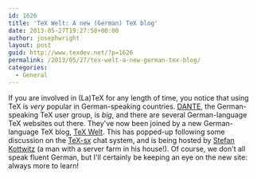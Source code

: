 ```yaml
---
id: 1626
title: 'TeX Welt: A new (German) TeX blog'
date: 2013-05-27T19:27:58+00:00
author: josephwright
layout: post
guid: http://www.texdev.net/?p=1626
permalink: /2013/05/27/tex-welt-a-new-german-tex-blog/
categories:
  - General
---
```

If you are involved in (La)TeX for any length of time, you notice that using TeX is _very_ popular in German-speaking countries. [DANTE](http://www.dante.de/), the German-speaking TeX user group, is _big_, and there are several German-language TeX websites out there. They've now been joined by a new German-language TeX blog, [TeX Welt](http://texwelt.de/). This has popped-up following some discussion on the [TeX-sx](http://tex.stackexchange.com) chat system, and is being hosted by [Stefan Kottwitz](http://texblog.net/) (a man with a server farm in his house!). Of course, we don't all speak fluent German, but I'll certainly be keeping an eye on the new site: always more to learn!
